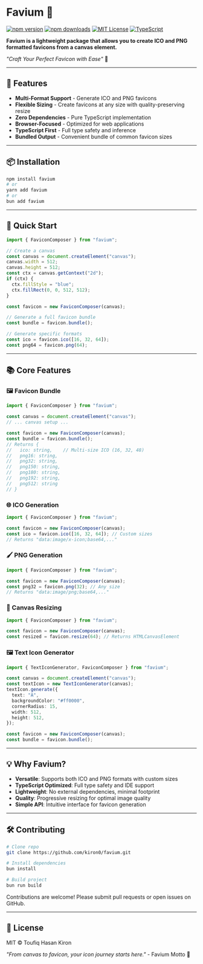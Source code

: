 # Favium 🎨

[![npm version](https://img.shields.io/npm/v/favium.svg?style=flat-square)](https://www.npmjs.com/package/favium)
[![npm downloads](https://img.shields.io/npm/dm/favium.svg?style=flat-square)](https://www.npmjs.com/package/favium)
[![MIT License](https://img.shields.io/badge/license-MIT-blue.svg?style=flat-square)](LICENSE)
[![TypeScript](https://img.shields.io/badge/%3C%2F%3E-TypeScript-%230074c1.svg?style=flat-square)](https://www.typescriptlang.org/)

**Favium is a lightweight package that allows you to create ICO and PNG formatted favicons from a canvas element.**

_"Craft Your Perfect Favicon with Ease"_ 🚀

---

## 🌟 Features

- **Multi-Format Support** - Generate ICO and PNG favicons
- **Flexible Sizing** - Create favicons at any size with quality-preserving resize
- **Zero Dependencies** - Pure TypeScript implementation
- **Browser-Focused** - Optimized for web applications
- **TypeScript First** - Full type safety and inference
- **Bundled Output** - Convenient bundle of common favicon sizes

---

## 📦 Installation

```bash
npm install favium
# or
yarn add favium
# or
bun add favium
```

---

## 🚀 Quick Start

```typescript
import { FaviconComposer } from "favium";

// Create a canvas
const canvas = document.createElement("canvas");
canvas.width = 512;
canvas.height = 512;
const ctx = canvas.getContext("2d");
if (ctx) {
  ctx.fillStyle = "blue";
  ctx.fillRect(0, 0, 512, 512);
}

const favicon = new FaviconComposer(canvas);

// Generate a full favicon bundle
const bundle = favicon.bundle();

// Generate specific formats
const ico = favicon.ico([16, 32, 64]);
const png64 = favicon.png(64);
```

---

## 📚 Core Features

### 🖼️ Favicon Bundle

```typescript
import { FaviconComposer } from "favium";

const canvas = document.createElement("canvas");
// ... canvas setup ...

const favicon = new FaviconComposer(canvas);
const bundle = favicon.bundle();
// Returns {
//   ico: string,    // Multi-size ICO (16, 32, 48)
//   png16: string,
//   png32: string,
//   png150: string,
//   png180: string,
//   png192: string,
//   png512: string
// }
```

### 🌐 ICO Generation

```typescript
import { FaviconComposer } from "favium";

const favicon = new FaviconComposer(canvas);
const ico = favicon.ico([16, 32, 64]); // Custom sizes
// Returns "data:image/x-icon;base64,..."
```

### 🖌️ PNG Generation

```typescript
import { FaviconComposer } from "favium";

const favicon = new FaviconComposer(canvas);
const png32 = favicon.png(32); // Any size
// Returns "data:image/png;base64,..."
```

### 📏 Canvas Resizing

```typescript
import { FaviconComposer } from "favium";

const favicon = new FaviconComposer(canvas);
const resized = favicon.resize(64); // Returns HTMLCanvasElement
```

### 🖼️ Text Icon Generator

```typescript
import { TextIconGenerator, FaviconComposer } from "favium";

const canvas = document.createElement("canvas");
const textIcon = new TextIconGenerator(canvas);
textIcon.generate({
  text: "A",
  backgroundColor: "#ff0000",
  cornerRadius: 15,
  width: 512,
  height: 512,
});

const favicon = new FaviconComposer(canvas);
const bundle = favicon.bundle();
```

---

## 💡 Why Favium?

- **Versatile**: Supports both ICO and PNG formats with custom sizes
- **TypeScript Optimized**: Full type safety and IDE support
- **Lightweight**: No external dependencies, minimal footprint
- **Quality**: Progressive resizing for optimal image quality
- **Simple API**: Intuitive interface for favicon generation

---

## 🛠️ Contributing

```bash
# Clone repo
git clone https://github.com/kiron0/favium.git

# Install dependencies
bun install

# Build project
bun run build
```

Contributions are welcome! Please submit pull requests or open issues on GitHub.

---

## 📜 License

MIT © Toufiq Hasan Kiron

_"From canvas to favicon, your icon journey starts here."_ - Favium Motto 🎨
